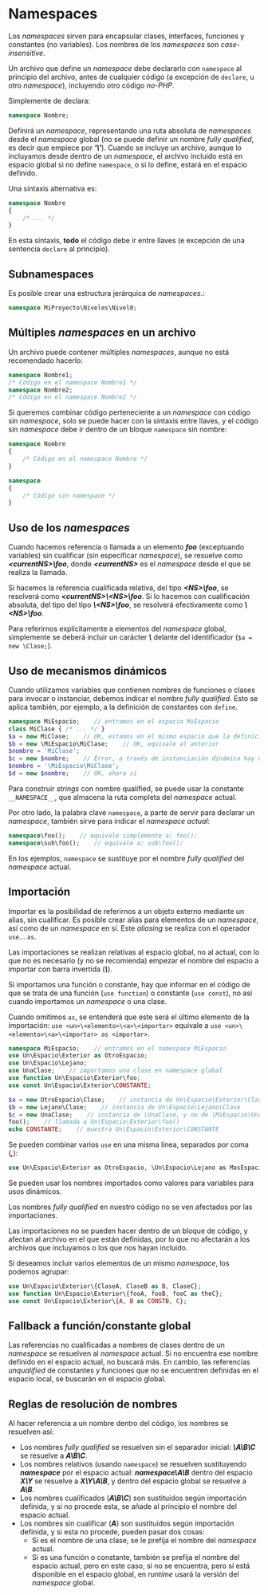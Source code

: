 # Namespaces

Los *namespaces* sirven para encapsular clases, interfaces, funciones y constantes (no variables). Los nombres de los *namespaces* son *case-insensitive*.

Un archivo que define un *namespace* debe declararlo con `namespace` al principio del archivo, antes de cualquier código (a excepción de `declare`, u otro *namespace*), incluyendo otro código *no-PHP*.

Simplemente de declara:

```php
namespace Nombre;
```

Definirá un *namespace*, representando una ruta absoluta de *namespaces* desde el *namespace* global (no se puede definir un nombre *fully qualified*, es decir que empiece por ***'\\'***). Cuando se incluye un archivo, aunque lo incluyamos desde dentro de un *namespace*, el archivo incluido está en espacio global si no define `namespace`, o si lo define, estará en el espacio definido.

Una sintaxis alternativa es:

```php
namespace Nombre
{
    /* ... */
}
```

En esta sintaxis, **todo** el código debe ir entre llaves (e excepción de una sentencia `declare` al principio).

## Subnamespaces

Es posible crear una estructura jerárquica de *namespaces*.:

```php
namespace MiProyecto\Niveles\Nivel0;
```

## Múltiples *namespaces* en un archivo

Un archivo puede contener múltiples *namespaces*, aunque no está recomendado hacerlo:


```php
namespace Nombre1;
/* Código en el namespace Nombre1 */
namespace Nombre2;
/* Código en el namespace Nombre2 */
```

Si queremos combinar código perteneciente a un *namespace* con código sin *namespace*, solo se puede hacer con la sintaxis entre llaves, y el código sin *namespace* debe ir dentro de un bloque `namespace` sin nombre:

```php
namespace Nombre
{
    /* Código en el namespace Nombre */
}

namespace
{
    /* Código sin namespace */
}
```

## Uso de los *namespaces*

Cuando hacemos referencia o llamada a un elemento ***foo*** (exceptuando variables) sin cualificar (sin especificar *namespace*), se resuelve como ***\<currentNS\>\\foo***, donde ***\<currentNS\>*** es el *namespace* desde el que se realiza la llamada.

Si hacemos la referencia cualificada relativa, del tipo ***\<NS\>\\foo***, se resolverá como ***\<currentNS\>\\\<NS\>\\foo***. Si lo hacemos con cualificación absoluta, del tipo del tipo ***\\\<NS\>\\foo***, se resolverá efectivamente como ***\\\<NS\>\\foo***.

Para referirnos explícitamente a elementos del *namespace* global, simplemente se deberá incluir un carácter ***\\*** delante del identificador (`$a = new \Clase;`).

## Uso de mecanismos dinámicos

Cuando utilizamos variables que contienen nombres de funciones o clases para invocar o instanciar, debemos indicar el nombre *fully qualified*. Esto se aplica también, por ejemplo, a la definición de constantes con `define`.

```php
namespace MiEspacio;    // entramos en el espacio MiEspacio
class MiClase { /* ... */ }
$a = new MiClase;    // OK, estamos en el mismo espacio que la definición de la clase
$b = new \MiEspacio\MiClase;    // OK, equivale al anterior
$nombre = 'MiClase';
$c = new $nombre;    // Error, a través de instanciación dinámica hay que especificar namespace
$nombre = '\MiEspacio\MiClase';
$d = new $nombre;    // OK, ahora sí
```

Para construir *strings* con nombre qualified, se puede usar la constante `__NAMESPACE__`, que almacena la ruta completa del *namespace* actual.

Por otro lado, la palabra clave `namespace`, a parte de servir para declarar un *namespace*, también sirve para indicar el *namespace actual*:

```php
namespace\foo();    // equivale simplemente a: foo();
namespace\sub\foo();    // equivale a: sub\foo();
```

En los ejemplos, `namespace` se sustituye por el nombre *fully qualified* del *namespace* actual.

## Importación

Importar es la posibilidad de referirnos a un objeto externo mediante un alias, sin cualificar. Es posible crear alias para elementos de un *namespace*, así como de un *namespace* en sí. Este *aliasing* se realiza con el operador `use`... `as`.

Las importaciones se realizan relativas al espacio global, no al actual, con lo que no es necesario (y no se recomienda) empezar el nombre del espacio a importar con barra invertida (***\\***).

Si importamos una función o constante, hay que informar en el código de que se trata de una función (`use function`) o constante (`use const`), no así cuando importamos un *namespace* o una clase.

Cuando omitimos `as`, se entenderá que este será el último elemento de la importación: `use <un>\<elemento>\<a>\<importar>` equivale a `use <un>\<elemento>\<a>\<importar> as <importar>`.

```php
namespace MiEspacio;    // entramos en el namespace MiEspacio
use Un\Espacio\Exterior as OtroEspacio;
use Un\Espacio\Lejano;
use UnaClase;    // importamos una clase en namespace global
use function Un\Espacio\Exterior\foo;
use const Un\Espacio\Exterior\CONSTANTE;

$a = new OtroEspacio\Clase;    // instancia de Un\Espacio\Exterior\Clase
$b = new Lejano\Clase;    // instancia de Un\Espacio\Lejano\Clase
$c = new UnaClase;    // instancia de \UnaClase, y no de \MiEspacio\UnaClase
foo();    // llamada a Un\Espacio\Exterior\foo()
echo CONSTANTE;    // muestra Un\Espacio\Exterior\CONSTANTE
```

Se pueden combinar varios `use` en una misma línea, separados por coma (***,***):

```php
use Un\Espacio\Exterior as OtroEspacio, \Un\Espacio\Lejano as MasEspacio, \Un\Espacio\Adicional;
```

Se pueden usar los nombres importados como valores para variables para usos dinámicos.

Los nombres *fully qualified* en nuestro código no se ven afectados por las importaciones.

Las importaciones no se pueden hacer dentro de un bloque de código, y afectan al archivo en el que están definidas, por lo que no afectarán a los archivos que incluyamos o los que nos hayan incluido.

Si deseamos incluir varios elementos de un mismo *namespace*, los podemos agrupar:

```php
use Un\Espacio\Exterior\{ClaseA, ClaseB as B, ClaseC};
use function Un\Espacio\Exterior\{fooA, fooB, fooC as theC};
use const Un\Espacio\Exterior\{A, B as CONSTB, C};
```

## Fallback a función/constante global

Las referencias no cualificadas a nombres de clases dentro de un *namespace* se resuelven al *namespace* actual. Si no encuentra ese nombre definido en el espacio actual, no buscará más. En cambio, las referencias *unqualified* de constantes y funciones que no se encuentren definidas en el espacio local, se buscarán en el espacio global.

## Reglas de resolución de nombres

Al hacer referencia a un nombre dentro del código, los nombres se resuelven así:

- Los nombres *fully qualified* se resuelven sin el separador inicial: ***\\A\\B\\C*** se resuelve a ***A\\B\\C***.
- Los nombres relativos (usando `namespace`) se resuelven sustituyendo ***namespace*** por el espacio actual: ***namespace\\A\\B*** dentro del espacio ***X\\Y*** se resuelve a ***X\\Y\\A\\B***, y dentro del espacio global se resuelve a ***A\\B***.
- Los nombres cualificados (***A\\B\\C***) son sustituidos según importación definida, y si no procede esta, se añade al principio el nombre del espacio actual.
- Los nombres sin cualificar (***A***) son sustituidos según importación definida, y si esta no procede, pueden pasar dos cosas:
    - Si es el nombre de una clase, se le prefija el nombre del *namespace* actual.
    - Si es una función o constante, también se prefija el nombre del espacio actual, pero en este caso, si no se encuentra, pero sí está disponible en el espacio global, en *runtime* usará la versión del *namespace* global.
